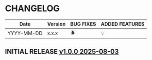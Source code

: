 # CHANGELOG

| Date       | Version | BUG FIXES | ADDED FEATURES |
|------------|---------|-----------|----------------|
| YYYY-MM-DD | x.x.x   | 🪲        | 💡             |


## INITIAL RELEASE [v1.0.0 2025-08-03]()